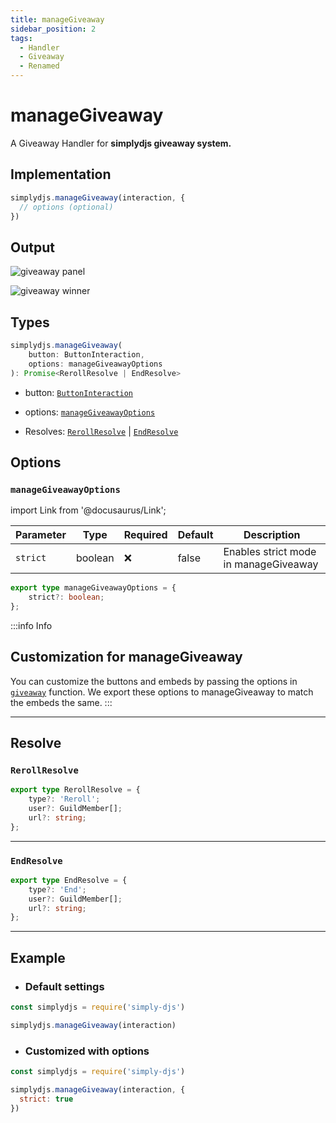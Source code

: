 ```yaml
---
title: manageGiveaway
sidebar_position: 2
tags:
  - Handler
  - Giveaway
  - Renamed
---
```


# manageGiveaway

A Giveaway Handler for **simplydjs giveaway system.**

## Implementation

```js
simplydjs.manageGiveaway(interaction, { 
  // options (optional)
})
```

## Output

![giveaway panel](https://i.postimg.cc/hvzb2fmg/image.png)

![giveaway winner](https://i.postimg.cc/V63DQqm5/image.png)

## Types
```ts
simplydjs.manageGiveaway(
	button: ButtonInteraction,
	options: manageGiveawayOptions
): Promise<RerollResolve | EndResolve>
```

- button: [`ButtonInteraction`](https://old.discordjs.dev/#/docs/discord.js/main/class/ButtonInteraction)
- options: [`manageGiveawayOptions`](#managegiveawayoptions)



- Resolves: [`RerollResolve`](#rerollresolve) | [`EndResolve`](#endresolve)


## Options 

### `manageGiveawayOptions`

import Link from '@docusaurus/Link';

| Parameter | Type | Required | Default    | Description |
| --------- | ----- | -------- | -------- | ---------- |
| `strict` | <Link to="https://developer.mozilla.org/en-US/docs/Web/JavaScript/Reference/Global_Objects/Boolean">boolean</Link>       | ❌ | false | Enables strict mode in manageGiveaway |

```ts
export type manageGiveawayOptions = {
	strict?: boolean;
};
```

:::info Info
## Customization for manageGiveaway

You can customize the buttons and embeds by passing the options in [`giveaway`](/docs/systems/giveaway.md) function. We export these options to manageGiveaway to match the embeds the same.
:::

---------------

## Resolve

### `RerollResolve`

```ts
export type RerollResolve = {
	type?: 'Reroll';
	user?: GuildMember[];
	url?: string;
};
```

----------------

### `EndResolve`

```ts
export type EndResolve = {
	type?: 'End';
	user?: GuildMember[];
	url?: string;
};
```


---------------


## Example

- ### Default settings

```js title="interactionCreate.js"
const simplydjs = require('simply-djs')

simplydjs.manageGiveaway(interaction)
```

- ### Customized with options

```js title="interactionCreate.js"
const simplydjs = require('simply-djs')

simplydjs.manageGiveaway(interaction, {
  strict: true
})
```
